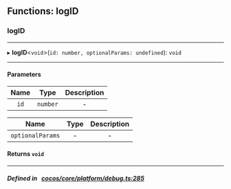 ## Functions: logID

### logID


___
▸ **logID**<`void`\>(`id: number, optionalParams: undefined`): `void`
___


#### Parameters

| Name | Type | Description |
| :------: | :------: | :------: |
| `id` | `number` | - |

| Name | Type | Description |
| :------: | :------: | :------: |
| `optionalParams` | - | - |


#### Returns `void` 
___


##### Defined in &nbsp;   [cocos/core/platform/debug.ts:285](https://github.com/cocos-creator/engine/blob/c7bf6b8a9/cocos/core/platform/debug.ts#L285)&nbsp;
